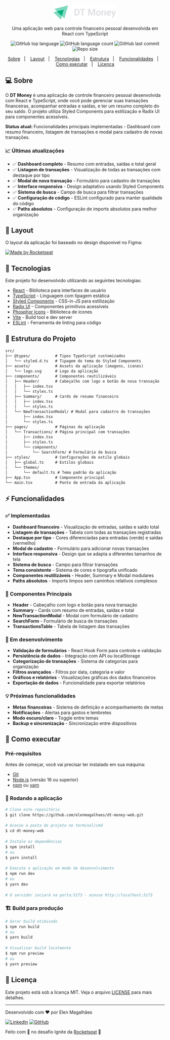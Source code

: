 <div align="center">
  <img src="src/assets/logo.svg" alt="DT Money" width="200"/>
</div>

<p align="center">
  Uma aplicação web para controle financeiro pessoal desenvolvida em React com TypeScript
</p>

<p align="center">
  <img alt="GitHub top language" src="https://img.shields.io/github/languages/top/elenmagalhaes/dt-money-web?color=00875F">
  <img alt="GitHub language count" src="https://img.shields.io/github/languages/count/elenmagalhaes/dt-money-web?color=00875F">
  <img alt="GitHub last commit" src="https://img.shields.io/github/last-commit/elenmagalhaes/dt-money-web?color=00875F">
  <img alt="Repo size" src="https://img.shields.io/github/repo-size/elenmagalhaes/dt-money-web?color=00875F">
</p>

<div align="center">
  <a href="#-sobre">Sobre</a>&nbsp;&nbsp;&nbsp;|&nbsp;&nbsp;&nbsp;
  <a href="#-layout">Layout</a>&nbsp;&nbsp;&nbsp;|&nbsp;&nbsp;&nbsp;
  <a href="#-tecnologias">Tecnologias</a>&nbsp;&nbsp;&nbsp;|&nbsp;&nbsp;&nbsp;
  <a href="#-estrutura-do-projeto">Estrutura</a>&nbsp;&nbsp;&nbsp;|&nbsp;&nbsp;&nbsp;
  <a href="#-funcionalidades">Funcionalidades</a>&nbsp;&nbsp;&nbsp;|&nbsp;&nbsp;&nbsp;
  <a href="#-como-executar">Como executar</a>&nbsp;&nbsp;&nbsp;|&nbsp;&nbsp;&nbsp;
  <a href="#-licença">Licença</a>
</div>

## 💻 Sobre

O **DT Money** é uma aplicação de controle financeiro pessoal desenvolvida com React e TypeScript, onde você pode gerenciar suas transações financeiras, acompanhar entradas e saídas, e ter um resumo completo do seu saldo. O projeto utiliza Styled Components para estilização e Radix UI para componentes acessíveis.

**Status atual:** Funcionalidades principais implementadas - Dashboard com resumo financeiro, listagem de transações e modal para cadastro de novas transações.

### 📈 Últimas atualizações

- ✅ **Dashboard completo** - Resumo com entradas, saídas e total geral
- ✅ **Listagem de transações** - Visualização de todas as transações com destaque por tipo
- ✅ **Modal de nova transação** - Formulário para cadastro de transações
- ✅ **Interface responsiva** - Design adaptativo usando Styled Components
- ✅ **Sistema de busca** - Campo de busca para filtrar transações
- ✅ **Configuração de código** - ESLint configurado para manter qualidade do código
- ✅ **Paths absolutos** - Configuração de imports absolutos para melhor organização

## 🎨 Layout

O layout da aplicação foi baseado no design disponível no Figma:

<a href="https://www.figma.com/design/FYWzJOVbnhrIqUoX2hoea8/DT-Money--Community-?node-id=42078-424&t=S9ZSjdNTzcTWoR4h-0">
  <img alt="Made by Rocketseat" src="https://img.shields.io/badge/Acessar%20Layout%20-Figma-%2304D361?color=00875F">
</a>

<!-- ### 📱 Preview

![Preview Home Desktop](.github/preview-home.png)
![Preview Modal Desktop](.github/preview-modal.png) -->

## 🚀 Tecnologias

Este projeto foi desenvolvido utilizando as seguintes tecnologias:

- [React](https://reactjs.org/) - Biblioteca para interfaces de usuário
- [TypeScript](https://www.typescriptlang.org/) - Linguagem com tipagem estática
- [Styled Components](https://styled-components.com/) - CSS-in-JS para estilização
- [Radix UI](https://www.radix-ui.com/) - Componentes primitivos acessíveis
- [Phosphor Icons](https://phosphoricons.com/) - Biblioteca de ícones
- [Vite](https://vitejs.dev/) - Build tool e dev server
- [ESLint](https://eslint.org/) - Ferramenta de linting para código

## 📁 Estrutura do Projeto

```
src/
├── @types/           # Tipos TypeScript customizados
│   └── styled.d.ts   # Tipagem do tema do Styled Components
├── assets/           # Assets da aplicação (imagens, ícones)
│   └── logo.svg      # Logo da aplicação
├── components/       # Componentes reutilizáveis
│   ├── Header/       # Cabeçalho com logo e botão de nova transação
│   │   ├── index.tsx
│   │   └── styles.ts
│   ├── Summary/      # Cards de resumo financeiro
│   │   ├── index.tsx
│   │   └── styles.ts
│   └── NewTransactionModal/ # Modal para cadastro de transações
│       ├── index.tsx
│       └── styles.ts
├── pages/            # Páginas da aplicação
│   └── Transactions/ # Página principal com transações
│       ├── index.tsx
│       ├── styles.ts
│       └── components/
│           └── SearchForm/ # Formulário de busca
├── styles/           # Configurações de estilo globais
│   ├── global.ts     # Estilos globais
│   └── themes/
│       └── default.ts # Tema padrão da aplicação
├── App.tsx           # Componente principal
└── main.tsx          # Ponto de entrada da aplicação
```

## ⚡ Funcionalidades

### ✅ Implementadas

- **Dashboard financeiro** - Visualização de entradas, saídas e saldo total
- **Listagem de transações** - Tabela com todas as transações registradas
- **Destaque por tipo** - Cores diferenciadas para entradas (verde) e saídas (vermelho)
- **Modal de cadastro** - Formulário para adicionar novas transações
- **Interface responsiva** - Design que se adapta a diferentes tamanhos de tela
- **Sistema de busca** - Campo para filtrar transações
- **Tema consistente** - Sistema de cores e tipografia unificado
- **Componentes reutilizáveis** - Header, Summary e Modal modulares
- **Paths absolutos** - Imports limpos sem caminhos relativos complexos

### 🧩 Componentes Principais

- **Header** - Cabeçalho com logo e botão para nova transação
- **Summary** - Cards com resumo de entradas, saídas e total
- **NewTransactionModal** - Modal com formulário de cadastro
- **SearchForm** - Formulário de busca de transações
- **TransactionsTable** - Tabela de listagem das transações

### 🚧 Em desenvolvimento

- **Validação de formulários** - React Hook Form para controle e validação
- **Persistência de dados** - Integração com API ou localStorage
- **Categorização de transações** - Sistema de categorias para organização
- **Filtros avançados** - Filtros por data, categoria e valor
- **Gráficos e relatórios** - Visualizações gráficas dos dados financeiros
- **Exportação de dados** - Funcionalidade para exportar relatórios

### 💡 Próximas funcionalidades

- **Metas financeiras** - Sistema de definição e acompanhamento de metas
- **Notificações** - Alertas para gastos e lembretes
- **Modo escuro/claro** - Toggle entre temas
- **Backup e sincronização** - Sincronização entre dispositivos

## 🔧 Como executar

### Pré-requisitos

Antes de começar, você vai precisar ter instalado em sua máquina:

- [Git](https://git-scm.com/)
- [Node.js](https://nodejs.org/en/) (versão 16 ou superior)
- [npm](https://www.npmjs.com/) ou [yarn](https://yarnpkg.com/)

### 🎲 Rodando a aplicação

```bash
# Clone este repositório
$ git clone https://github.com/elenmagalhaes/dt-money-web.git

# Acesse a pasta do projeto no terminal/cmd
$ cd dt-money-web

# Instale as dependências
$ npm install
# ou
$ yarn install

# Execute a aplicação em modo de desenvolvimento
$ npm run dev
# ou
$ yarn dev

# O servidor inciará na porta:5173 - acesse http://localhost:5173
```

### 🏗️ Build para produção

```bash
# Gerar build otimizado
$ npm run build
# ou
$ yarn build

# Visualizar build localmente
$ npm run preview
# ou
$ yarn preview
```

## 📝 Licença

Este projeto está sob a licença MIT. Veja o arquivo [LICENSE](LICENSE) para mais detalhes.

---

Desenvolvido com ❤️ por Elen Magalhães

[![LinkedIn](https://img.shields.io/badge/-LinkedIn-blue?style=flat-square&logo=Linkedin&logoColor=white)](https://www.linkedin.com/in/ecmrodrigues)
[![GitHub](https://img.shields.io/badge/GitHub-100000?style=flat-square&logo=github&logoColor=white)](https://github.com/elenmagalhaes)

Feito com 💜 no desafio Ignite da [Rocketseat](https://rocketseat.com.br/) 🚀
